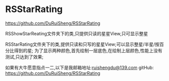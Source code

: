 # RSStarRating
https://github.com/DuRuiSheng/RSStarRating


RSShowStarReating文件夹下的类,只提供只读的星星View,只可显示整星

RSStarRating文件夹下的类,提供只读和只写的星星View;可以显示整星/半星/按百分比得到的星;
为了显示两种颜色,首先绘制一层底色,在绘制上层颜色,性能上没有测试,只达到了效果;


如果有大牛愿意指点一二,以下是我邮箱地址:ruishengdu@139.com gitHub: https://github.com/DuRuiSheng/RSStarRating
